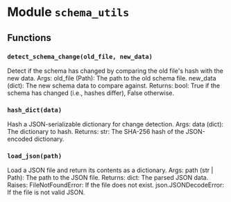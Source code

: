 # Module `schema_utils`

## Functions

### `detect_schema_change(old_file, new_data)`

Detect if the schema has changed by comparing the old file's hash with the new data.
Args:
    old_file (Path): The path to the old schema file.
    new_data (dict): The new schema data to compare against.
Returns:
    bool: True if the schema has changed (i.e., hashes differ), False otherwise.

### `hash_dict(data)`

Hash a JSON-serializable dictionary for change detection.
Args:
    data (dict): The dictionary to hash.
Returns:
    str: The SHA-256 hash of the JSON-encoded dictionary.

### `load_json(path)`

Load a JSON file and return its contents as a dictionary.
Args:
    path (str | Path): The path to the JSON file.
Returns:
    dict: The parsed JSON data.
Raises:
    FileNotFoundError: If the file does not exist.
    json.JSONDecodeError: If the file is not valid JSON.
